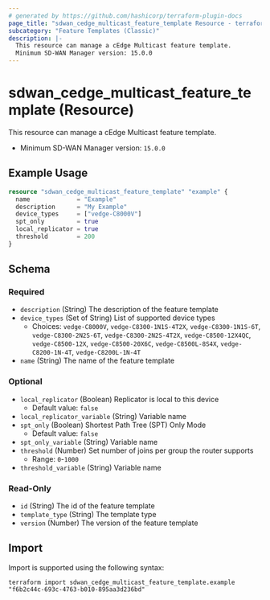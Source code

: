 ```yaml
---
# generated by https://github.com/hashicorp/terraform-plugin-docs
page_title: "sdwan_cedge_multicast_feature_template Resource - terraform-provider-sdwan"
subcategory: "Feature Templates (Classic)"
description: |-
  This resource can manage a cEdge Multicast feature template.
  Minimum SD-WAN Manager version: 15.0.0
---
```


# sdwan_cedge_multicast_feature_template (Resource)

This resource can manage a cEdge Multicast feature template.
  - Minimum SD-WAN Manager version: `15.0.0`

## Example Usage

```terraform
resource "sdwan_cedge_multicast_feature_template" "example" {
  name             = "Example"
  description      = "My Example"
  device_types     = ["vedge-C8000V"]
  spt_only         = true
  local_replicator = true
  threshold        = 200
}
```

<!-- schema generated by tfplugindocs -->
## Schema

### Required

- `description` (String) The description of the feature template
- `device_types` (Set of String) List of supported device types
  - Choices: `vedge-C8000V`, `vedge-C8300-1N1S-4T2X`, `vedge-C8300-1N1S-6T`, `vedge-C8300-2N2S-6T`, `vedge-C8300-2N2S-4T2X`, `vedge-C8500-12X4QC`, `vedge-C8500-12X`, `vedge-C8500-20X6C`, `vedge-C8500L-8S4X`, `vedge-C8200-1N-4T`, `vedge-C8200L-1N-4T`
- `name` (String) The name of the feature template

### Optional

- `local_replicator` (Boolean) Replicator is local to this device
  - Default value: `false`
- `local_replicator_variable` (String) Variable name
- `spt_only` (Boolean) Shortest Path Tree (SPT) Only Mode
  - Default value: `false`
- `spt_only_variable` (String) Variable name
- `threshold` (Number) Set number of joins per group the router supports
  - Range: `0`-`1000`
- `threshold_variable` (String) Variable name

### Read-Only

- `id` (String) The id of the feature template
- `template_type` (String) The template type
- `version` (Number) The version of the feature template

## Import

Import is supported using the following syntax:

```shell
terraform import sdwan_cedge_multicast_feature_template.example "f6b2c44c-693c-4763-b010-895aa3d236bd"
```
